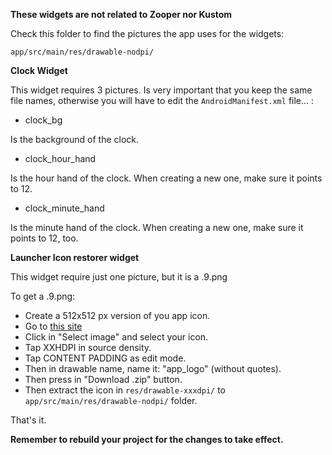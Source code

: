 **These widgets are not related to Zooper nor Kustom**


Check this folder to find the pictures the app uses for the widgets: 

`app/src/main/res/drawable-nodpi/`


**Clock Widget**

This widget requires 3 pictures. Is very important that you keep the same file names, otherwise you will have to edit the `AndroidManifest.xml` file... :


- clock_bg

Is the background of the clock.


- clock_hour_hand

Is the hour hand of the clock. When creating a new one, make sure it points to 12.

- clock_minute_hand

Is the minute hand of the clock. When creating a new one, make sure it points to 12, too.



**Launcher Icon restorer widget**

This widget require just one picture, but it is a .9.png

To get a .9.png:
- Create a 512x512 px version of you app icon.
- Go to [this site](https://romannurik.github.io/AndroidAssetStudio/nine-patches.html)
- Click in "Select image" and select your icon.
- Tap XXHDPI in source density.
- Tap CONTENT PADDING as edit mode.
- Then in drawable name, name it: "app_logo" (without quotes).
- Then press in "Download .zip" button.
- Then extract the icon in `res/drawable-xxxdpi/` to `app/src/main/res/drawable-nodpi/` folder.

That's it.

**Remember to rebuild your project for the changes to take effect.**